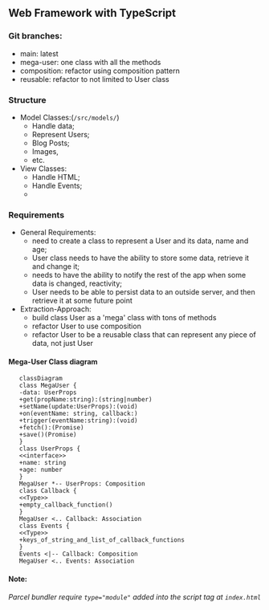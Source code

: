 ## Web Framework with TypeScript

### Git branches:
- main: latest
- mega-user: one class with all the methods
- composition: refactor using composition pattern
- reusable: refactor to not limited to User class

### Structure
- Model Classes:(`/src/models/`)
    - Handle data;
    - Represent Users;
    - Blog Posts;
    - Images,
    - etc.
- View Classes:
    - Handle HTML;
    - Handle Events;
    - 
### Requirements
- General Requirements:
    - need to create a class to represent a User and its data, name and age;
    - User class needs to have the ability to store some data, retrieve it and change it;
    - needs to have the ability to notify the rest of the app when some data is changed, reactivity;
    - User needs to be able to persist data to an outside server, and then retrieve it at some future point
- Extraction-Approach:
    - build class User as a 'mega' class with tons of methods
    - refactor User to use composition
    - refactor User to be a reusable class that can represent any piece of data, not just User


#### Mega-User Class diagram
```mermaid
   classDiagram
   class MegaUser {
   -data: UserProps
   +get(propName:string):(string|number)
   +setName(update:UserProps):(void)
   +on(eventName: string, callback:)
   +trigger(eventName:string):(void)
   +fetch():(Promise)
   +save()(Promise)
   }
   class UserProps {
   <<interface>>
   +name: string
   +age: number
   }
   MegaUser *-- UserProps: Composition
   class Callback {
   <<Type>>
   +empty_callback_function()
   }
   MegaUser <.. Callback: Association
   class Events {
   <<Type>>
   +keys_of_string_and_list_of_callback_functions
   }
   Events <|-- Callback: Composition
   MegaUser <.. Events: Association
```




#### Note:
*Parcel bundler require `type="module"` added into the script tag at `index.html`*
